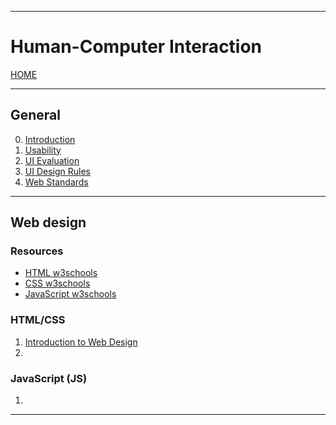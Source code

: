 
---
# Human-Computer Interaction

[HOME](/README.md)

---

## General

0. [Introduction](data/10_Intro.md)
1. [Usability](data/11_Usability.md)
2. [UI Evaluation](data/12_Eval.md)
3. [UI Design Rules](data/13_Rules.md)
4. [Web Standards](data/20_Standards.md)

---
## Web design
### Resources
- [HTML w3schools](https://www.w3schools.com/)
- [CSS w3schools](https://www.w3schools.com/css/default.asp)
- [JavaScript w3schools](https://www.w3schools.com/js/default.asp)
### HTML/CSS
1. [Introduction to Web Design](data/21_IntroHTML.md)
2. 
### JavaScript (JS)
1. 
---
